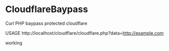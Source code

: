 # CloudflareBaypass
Curl PHP baypass protected cloudflare

USAGE
http://localhost/cloudflare/cloudflare.php?data=http://example.com

working
